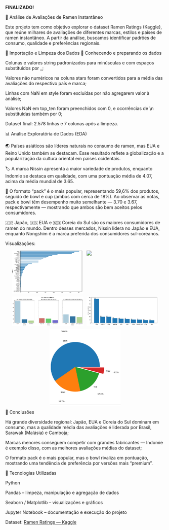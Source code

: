 
**FINALIZADO!**

🍜 Análise de Avaliações de Ramen Instantâneo

Este projeto tem como objetivo explorar o dataset Ramen Ratings (Kaggle), que reúne milhares de avaliações de diferentes marcas, estilos e países de ramen instantâneo.
A partir da análise, buscamos identificar padrões de consumo, qualidade e preferências regionais.

🧹 Importação e Limpeza dos Dados
🔎 Conhecendo e preparando os dados

Colunas e valores string padronizados para minúsculas e com espaços substituídos por _;

Valores não numéricos na coluna stars foram convertidos para a média das avaliações do respectivo país e marca;

Linhas com NaN em style foram excluídas por não agregarem valor à análise;

Valores NaN em top_ten foram preenchidos com 0, e ocorrências de \n substituídas também por 0;

Dataset final: 2.578 linhas e 7 colunas após a limpeza.

📊 Análise Exploratória de Dados (EDA)

🌏 Países asiáticos são líderes naturais no consumo de ramen, mas EUA e Reino Unido também se destacam.
Esse resultado reflete a globalização e a popularização da cultura oriental em países ocidentais.

🏷️ A marca Nissin apresenta a maior variedade de produtos, enquanto Indomie se destaca em qualidade, com uma pontuação média de 4.07, acima da média mundial de 3.65.

🍥 O formato “pack” é o mais popular, representando 59,6% dos produtos, seguido de bowl e cup (ambos com cerca de 18%).
Ao observar as notas, pack e bowl têm desempenho muito semelhante — 3.70 e 3.67, respectivamente — mostrando que ambos são bem aceitos pelos consumidores.

🇯🇵 Japão, 🇺🇸 EUA e 🇰🇷 Coreia do Sul são os maiores consumidores de ramen do mundo.
Dentro desses mercados, Nissin lidera no Japão e EUA, enquanto Nongshim é a marca preferida dos consumidores sul-coreanos.

Visualizações:
<div style="display: flex; justify-content: center; flex-wrap: wrap; gap: 10px;">
  <img src="img/popularidade_ramen.png" width="45%">
  <img src="img/país_melhor_aval.png" width="45%">
  <img src="img/jp_usa_co.png" width="45%">
  <img src="img/popularidade_marcas.png" width="45%">
  <img src="img/popularidade_formato.png" width="45%">
</div>

🧠 Conclusões

Há grande diversidade regional: Japão, EUA e Coreia do Sul dominam em consumo, mas a qualidade média das avaliações é liderada por Brasil, Sarawak (Malásia) e Camboja;

Marcas menores conseguem competir com grandes fabricantes — Indomie é exemplo disso, com as melhores avaliações médias do dataset;

O formato pack é o mais popular, mas o bowl rivaliza em pontuação, mostrando uma tendência de preferência por versões mais “premium”.

🧩 Tecnologias Utilizadas

Python

Pandas – limpeza, manipulação e agregação de dados

Seaborn / Matplotlib – visualizações e gráficos

Jupyter Notebook – documentação e execução do projeto

Dataset: [Ramen Ratings — Kaggle](https://www.kaggle.com/residentmario/ramen-ratings)
